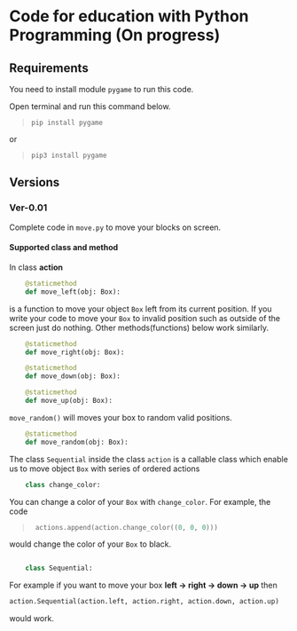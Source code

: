 # Code for education with Python Programming (On progress)


## Requirements
You need to install module `pygame` to run this code.

Open terminal and run this command below.
> `pip install pygame`

or

> `pip3 install pygame`


## Versions

### Ver-0.01

Complete code in `move.py` to move your blocks on screen.

#### Supported class and method

In class **action** 

```python
    @staticmethod
    def move_left(obj: Box):
```
is a function to move your object `Box` left from its current position. If you write your code to move your `Box` to invalid position such as outside of the screen just do nothing. Other methods(functions) below work similarly.

```python
    @staticmethod
    def move_right(obj: Box):

    @staticmethod
    def move_down(obj: Box):

    @staticmethod
    def move_up(obj: Box):
```
`move_random()` will moves your box to random valid positions.
```python
    @staticmethod
    def move_random(obj: Box):
```

The class `Sequential` inside the class `action` is a callable class which enable us to move object `Box` with series of ordered actions
```python
    class change_color:
```
You can change a color of your `Box` with `change_color`. For example, the code
> ```python
>  actions.append(action.change_color((0, 0, 0)))


would change the color of your `Box` to black.

```python

    class Sequential:
```
For example if you want to move your box **left -> right -> down -> up** then
```python
action.Sequential(action.left, action.right, action.down, action.up)
```
would work.